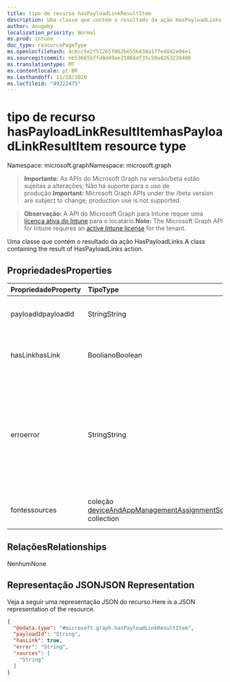 ```yaml
---
title: tipo de recurso hasPayloadLinkResultItem
description: Uma classe que contém o resultado da ação HasPayloadLinks.
author: dougeby
localization_priority: Normal
ms.prod: intune
doc_type: resourcePageType
ms.openlocfilehash: 4c6cc5e2f51265f062b6556438a177e4842e04e1
ms.sourcegitcommit: eb536655ffd8d49ae258664f35c50a8263238400
ms.translationtype: MT
ms.contentlocale: pt-BR
ms.lasthandoff: 11/18/2020
ms.locfileid: "49222475"
---
```

# <a name="haspayloadlinkresultitem-resource-type"></a><span data-ttu-id="b6b28-103">tipo de recurso hasPayloadLinkResultItem</span><span class="sxs-lookup"><span data-stu-id="b6b28-103">hasPayloadLinkResultItem resource type</span></span>

<span data-ttu-id="b6b28-104">Namespace: microsoft.graph</span><span class="sxs-lookup"><span data-stu-id="b6b28-104">Namespace: microsoft.graph</span></span>

> <span data-ttu-id="b6b28-105">**Importante:** As APIs do Microsoft Graph na versão/beta estão sujeitas a alterações; Não há suporte para o uso de produção.</span><span class="sxs-lookup"><span data-stu-id="b6b28-105">**Important:** Microsoft Graph APIs under the /beta version are subject to change; production use is not supported.</span></span>

> <span data-ttu-id="b6b28-106">**Observação:** A API do Microsoft Graph para Intune requer uma [licença ativa do Intune](https://go.microsoft.com/fwlink/?linkid=839381) para o locatário.</span><span class="sxs-lookup"><span data-stu-id="b6b28-106">**Note:** The Microsoft Graph API for Intune requires an [active Intune license](https://go.microsoft.com/fwlink/?linkid=839381) for the tenant.</span></span>

<span data-ttu-id="b6b28-107">Uma classe que contém o resultado da ação HasPayloadLinks.</span><span class="sxs-lookup"><span data-stu-id="b6b28-107">A class containing the result of HasPayloadLinks action.</span></span>

## <a name="properties"></a><span data-ttu-id="b6b28-108">Propriedades</span><span class="sxs-lookup"><span data-stu-id="b6b28-108">Properties</span></span>
|<span data-ttu-id="b6b28-109">Propriedade</span><span class="sxs-lookup"><span data-stu-id="b6b28-109">Property</span></span>|<span data-ttu-id="b6b28-110">Tipo</span><span class="sxs-lookup"><span data-stu-id="b6b28-110">Type</span></span>|<span data-ttu-id="b6b28-111">Descrição</span><span class="sxs-lookup"><span data-stu-id="b6b28-111">Description</span></span>|
|:---|:---|:---|
|<span data-ttu-id="b6b28-112">payloadId</span><span class="sxs-lookup"><span data-stu-id="b6b28-112">payloadId</span></span>|<span data-ttu-id="b6b28-113">String</span><span class="sxs-lookup"><span data-stu-id="b6b28-113">String</span></span>|<span data-ttu-id="b6b28-114">Chave da carga, no formato de GUID.</span><span class="sxs-lookup"><span data-stu-id="b6b28-114">Key of the Payload, In the format of Guid.</span></span>|
|<span data-ttu-id="b6b28-115">hasLink</span><span class="sxs-lookup"><span data-stu-id="b6b28-115">hasLink</span></span>|<span data-ttu-id="b6b28-116">Booliano</span><span class="sxs-lookup"><span data-stu-id="b6b28-116">Boolean</span></span>|<span data-ttu-id="b6b28-117">Indica se uma carga tem ou não um link.</span><span class="sxs-lookup"><span data-stu-id="b6b28-117">Indicate whether a payload has any link or not.</span></span>|
|<span data-ttu-id="b6b28-118">erro</span><span class="sxs-lookup"><span data-stu-id="b6b28-118">error</span></span>|<span data-ttu-id="b6b28-119">String</span><span class="sxs-lookup"><span data-stu-id="b6b28-119">String</span></span>|<span data-ttu-id="b6b28-120">Informação de exceção indica se a verificação desse item foi bem-sucedida ou não. Sequência vazia para nenhum erro.</span><span class="sxs-lookup"><span data-stu-id="b6b28-120">Exception information indicates if check for this item was successful or not.Empty string for no error.</span></span>|
|<span data-ttu-id="b6b28-121">fontes</span><span class="sxs-lookup"><span data-stu-id="b6b28-121">sources</span></span>|<span data-ttu-id="b6b28-122">coleção [deviceAndAppManagementAssignmentSource](../resources/intune-shared-deviceandappmanagementassignmentsource.md)</span><span class="sxs-lookup"><span data-stu-id="b6b28-122">[deviceAndAppManagementAssignmentSource](../resources/intune-shared-deviceandappmanagementassignmentsource.md) collection</span></span>|<span data-ttu-id="b6b28-123">O motivo de origem do link.</span><span class="sxs-lookup"><span data-stu-id="b6b28-123">The reason where the link comes from.</span></span>|

## <a name="relationships"></a><span data-ttu-id="b6b28-124">Relações</span><span class="sxs-lookup"><span data-stu-id="b6b28-124">Relationships</span></span>
<span data-ttu-id="b6b28-125">Nenhum</span><span class="sxs-lookup"><span data-stu-id="b6b28-125">None</span></span>

## <a name="json-representation"></a><span data-ttu-id="b6b28-126">Representação JSON</span><span class="sxs-lookup"><span data-stu-id="b6b28-126">JSON Representation</span></span>
<span data-ttu-id="b6b28-127">Veja a seguir uma representação JSON do recurso.</span><span class="sxs-lookup"><span data-stu-id="b6b28-127">Here is a JSON representation of the resource.</span></span>
<!-- {
  "blockType": "resource",
  "@odata.type": "microsoft.graph.hasPayloadLinkResultItem"
}
-->
``` json
{
  "@odata.type": "#microsoft.graph.hasPayloadLinkResultItem",
  "payloadId": "String",
  "hasLink": true,
  "error": "String",
  "sources": [
    "String"
  ]
}
```





